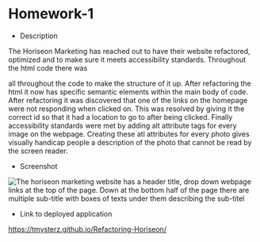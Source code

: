 # Homework-1

 * Description 

The Horiseon Marketing has reached out to have their website refactored, optimized and to make sure it meets accessibility standards. Throughout the html code there was <div> all throughout the code to make the structure of it up. After refactoring the html it now has specific semantic elements within the main body of code. After refactoring it was discovered that one of the links on the homepage were not responding when clicked on. This was resolved by giving it the correct id so that it had a location to go to after being clicked. Finally accessibility standards were met by adding alt attribute tags for every image on the webpage. Creating these atl attributes for every photo gives visually handicap people a description of the photo that cannot be read by the screen reader.

* Screenshot 

![The horiseon marketing website has a header title, drop down webpage links at the top of the page. Down at the bottom half of the page there are multiple sub-title with boxes of texts under them describing the sub-titel][def]

* Link to deployed application 

https://tmysterz.github.io/Refactoring-Horiseon/



[def]: C:\Users\Owner\Homework\Homework-1\assets\tmysterz.github.io_Refactoring-Horiseon_.png